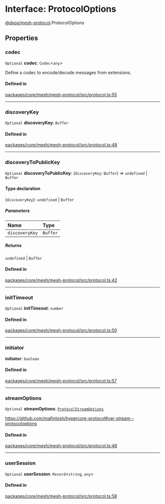 # Interface: ProtocolOptions

[@dxos/mesh-protocol](../modules/dxos_mesh_protocol.md).ProtocolOptions

## Properties

### codec

 `Optional` **codec**: `Codec`<`any`\>

Define a codec to encode/decode messages from extensions.

#### Defined in

[packages/core/mesh/mesh-protocol/src/protocol.ts:55](https://github.com/dxos/dxos/blob/main/packages/core/mesh/mesh-protocol/src/protocol.ts#L55)

___

### discoveryKey

 `Optional` **discoveryKey**: `Buffer`

#### Defined in

[packages/core/mesh/mesh-protocol/src/protocol.ts:48](https://github.com/dxos/dxos/blob/main/packages/core/mesh/mesh-protocol/src/protocol.ts#L48)

___

### discoveryToPublicKey

 `Optional` **discoveryToPublicKey**: (`discoveryKey`: `Buffer`) => `undefined` \| `Buffer`

#### Type declaration

(`discoveryKey`): `undefined` \| `Buffer`

##### Parameters

| Name | Type |
| :------ | :------ |
| `discoveryKey` | `Buffer` |

##### Returns

`undefined` \| `Buffer`

#### Defined in

[packages/core/mesh/mesh-protocol/src/protocol.ts:42](https://github.com/dxos/dxos/blob/main/packages/core/mesh/mesh-protocol/src/protocol.ts#L42)

___

### initTimeout

 `Optional` **initTimeout**: `number`

#### Defined in

[packages/core/mesh/mesh-protocol/src/protocol.ts:50](https://github.com/dxos/dxos/blob/main/packages/core/mesh/mesh-protocol/src/protocol.ts#L50)

___

### initiator

 **initiator**: `boolean`

#### Defined in

[packages/core/mesh/mesh-protocol/src/protocol.ts:57](https://github.com/dxos/dxos/blob/main/packages/core/mesh/mesh-protocol/src/protocol.ts#L57)

___

### streamOptions

 `Optional` **streamOptions**: [`ProtocolStreamOptions`](dxos_mesh_protocol.ProtocolStreamOptions.md)

https://github.com/mafintosh/hypercore-protocol#var-stream--protocoloptions

#### Defined in

[packages/core/mesh/mesh-protocol/src/protocol.ts:46](https://github.com/dxos/dxos/blob/main/packages/core/mesh/mesh-protocol/src/protocol.ts#L46)

___

### userSession

 `Optional` **userSession**: `Record`<`string`, `any`\>

#### Defined in

[packages/core/mesh/mesh-protocol/src/protocol.ts:58](https://github.com/dxos/dxos/blob/main/packages/core/mesh/mesh-protocol/src/protocol.ts#L58)
